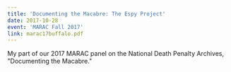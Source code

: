 ```yaml
---
title: 'Documenting the Macabre: The Espy Project'
date: 2017-10-28
event: 'MARAC Fall 2017'
link: marac17buffalo.pdf
---
```

My part of our 2017 MARAC panel on the National Death Penalty Archives, "Documenting the Macabre."